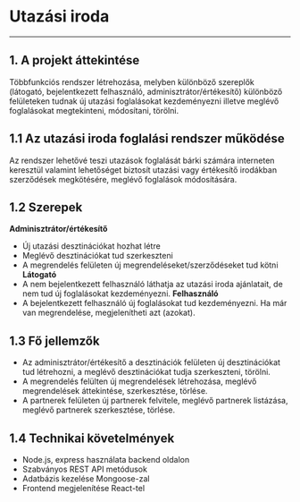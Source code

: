 # Utazási iroda
---

## 1. A projekt áttekintése
Többfunkciós rendszer létrehozása, melyben különböző szereplők (látogató, bejelentkezett felhasználó, adminisztrátor/értékesítő) különböző felületeken tudnak új utazási foglalásokat kezdeményezni illetve meglévő foglalásokat megtekinteni, módosítani, törölni.

## 1.1 Az  utazási iroda foglalási rendszer működése
Az rendszer lehetővé teszi utazások foglalását bárki számára interneten keresztül valamint lehetőséget biztosít utazási vagy értékesítő irodákban szerződések megkötésére, meglévő foglalások módosítására.

## 1.2 Szerepek
**Adminisztrátor/értékesítő**
- Új utazási desztinációkat hozhat létre
- Meglévő desztinációkat tud szerkeszteni
- A megrendelés felületen új megrendeléseket/szerződéseket tud kötni
**Látogató**
- A nem bejelentkezett felhasználó láthatja az utazási iroda ajánlatait, de nem tud új foglalásokat kezdeményezni.
**Felhasználó**
- A bejelentkezett felhasználó új foglalásokat tud kezdeményezni. Ha már van megrendelése, megjelenítheti azt (azokat).

## 1.3 Fő jellemzők
- Az adminisztrátor/értékesítő a desztinációk felületen új desztinációkat tud létrehozni, a meglévő desztinációkat tudja szerkeszteni, törölni.
- A megrendelés felülten új megrendelések létrehozása, meglévő megrendelések áttekintése, szerkesztése, törlése. 
- A partnerek felületen új partnerek felvitele, meglévő partnerek listázása, meglévő partnerek szerkesztése, törlése.

## 1.4 Technikai követelmények
- Node.js, express használata backend oldalon
- Szabványos REST  API metódusok
- Adatbázis kezelése Mongoose-zal
- Frontend megjelenítése React-tel